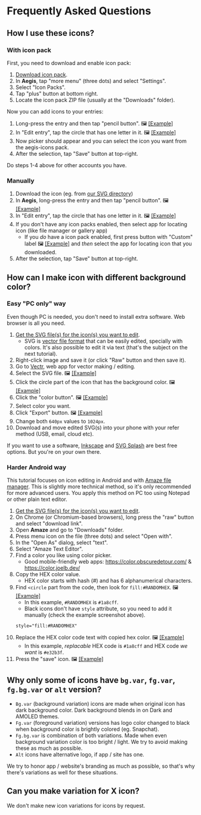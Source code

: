 # Frequently Asked Questions

## How I use these icons?

### With icon pack

First, you need to download and enable icon pack:

1. [Download icon pack](https://github.com/aegis-icons/aegis-icons/releases/latest).
2. In **Aegis**, tap "more menu" (three dots) and select "Settings".
3. Select "Icon Packs".
4. Tap "plus" button at bottom right.
5. Locate the icon pack ZIP file (usually at the "Downloads" folder).

Now you can add icons to your entries:

1. Long-press the entry and then tap "pencil button". 🖼 [[Example]](https://user-images.githubusercontent.com/3540275/120072239-7f1cf480-c09b-11eb-9aef-d7f8fd0f7825.png)
2. In "Edit entry", tap the circle that has one letter in it. 🖼 [[Example]](https://user-images.githubusercontent.com/3540275/120072428-8f819f00-c09c-11eb-88c5-06fc400a6ba8.png)
3. Now picker should appear and you can select the icon you want from the aegis-icons pack.
4. After the selection, tap "Save" button at top-right.

Do steps 1-4 above for other accounts you have.

### Manually

1. Download the icon (eg. from [our SVG directory](https://github.com/aegis-icons/aegis-icons/tree/master/SVG))
2. In **Aegis**, long-press the entry and then tap "pencil button". 🖼 [[Example]](https://user-images.githubusercontent.com/3540275/120072239-7f1cf480-c09b-11eb-9aef-d7f8fd0f7825.png)
3. In "Edit entry", tap the circle that has one letter in it. 🖼 [[Example]](https://user-images.githubusercontent.com/3540275/120072428-8f819f00-c09c-11eb-88c5-06fc400a6ba8.png)
4. If you don't have any icon packs enabled, then select app for locating icon (like file manager or gallery app)
   - If you *do* have a icon pack enabled, first press button with "Custom" label 🖼 [[Example]](https://user-images.githubusercontent.com/3540275/120072964-f86a1680-c09e-11eb-990e-a12539ac6bee.png) and *then* select the app for locating icon that you downloaded.
5. After the selection, tap "Save" button at top-right.

## How can I make icon with different background color?

### Easy "PC only" way

Even though PC is needed, you don't need to install extra software. Web browser is all you need.

1. [Get the SVG file(s) for the icon(s) you want to edit](/SVG).
   - SVG is [vector file format](https://simple.wikipedia.org/wiki/Vector_graphics) that can  be easily edited, specially with colors. It's also possible to edit it via text (that's the subject on the next tutorial).
2. Right-click image and save it (or click "Raw" button and then save it).
3. Go to [Vectr](https://vectr.com/new), web app for vector making / editing.
4. Select the SVG file. 🖼 [[Example]](https://user-images.githubusercontent.com/3540275/81182238-34bf6600-8fb6-11ea-958c-05d1bf46ce7f.png)
5. Click the circle part of the icon that has the background color. 🖼 [[Example]](https://user-images.githubusercontent.com/3540275/81182240-35f09300-8fb6-11ea-975f-48a84888714e.png)
6. Click the "color button". 🖼 [[Example]](https://user-images.githubusercontent.com/3540275/81182244-36892980-8fb6-11ea-8b8c-8702bda5ec09.png)
7. Select color you want.
8. Click "Export" button. 🖼 [[Example]](https://user-images.githubusercontent.com/3540275/81184942-a947d400-8fb9-11ea-9a62-194430b7f6e4.png)
9. Change both `640px` values to `1024px`.
10. Download and move edited SVG(s) into your phone with your refer method (USB, email, cloud etc).

If you want to use a software, [Inkscape](https://inkscape.org/) and [SVG Splash](https://www.svgsplash.com/) are best free options. But you're on your own there.

### Harder Android way

This tutorial focuses on icon editing in Android and with [Amaze file manager](https://github.com/TeamAmaze/AmazeFileManager/blob/master/README.md). This is slightly more technical method, so it's only recommended for more advanced users. You apply this method on PC too using Notepad or other plain text editor.

1. [Get the SVG file(s) for the icon(s) you want to edit](/SVG).
2. On Chrome (or Chromium-based browsers), long press the "raw" button and select "download link".
3. Open **Amaze** and go to "Downloads" folder.
4. Press menu icon on the file (three dots) and select "Open with".
5. In the "Open As" dialog, select "text".
6. Select "Amaze Text Editor".
7. Find a color you like using color picker.
   - Good mobile-friendly web apps: https://color.obscuredetour.com/ & https://color.joelb.dev/
8. Copy the HEX color value.
   - HEX color starts with hash (#) and has 6 alphanumerical characters.
9. Find `<circle` part from the code, then look for `fill:#RANDOMHEX`. 🖼 [[Example]](https://user-images.githubusercontent.com/3540275/115146777-ac1fc580-a060-11eb-9e85-d010ca23da52.png)
   - In this example, `#RANDOMHEX` is `#1a8cff`.
   - Black icons don't have `style` attribute, so you need to add it manually (check the example screenshot above).
   ```
   style="fill:#RANDOMHEX"
   ```
9. Replace the HEX color code text with copied hex color. 🖼 [[Example]](https://user-images.githubusercontent.com/3540275/115147154-564c1d00-a062-11eb-8972-2729903a5530.png)
   - In this example, *replacable* HEX code is `#1a8cff` and HEX code *we want* is `#e32b3f`.
10. Press the "save" icon. 🖼 [[Example]](https://user-images.githubusercontent.com/3540275/115147156-56e4b380-a062-11eb-9f2b-aebb6e9fc839.png)

## Why only some of icons have `bg.var`, `fg.var`, `fg.bg.var` or `alt` version?

- `Bg.var` (background variation) icons are made when original icon has dark background color. Dark background blends in on Dark and AMOLED themes. 
- `Fg.var` (foreground variation) versions has logo color changed to black when background color is brightly colored (eg. Snapchat).
- `Fg.bg.var` is combination of both variations. Made when even background variation color is too bright / light. We try to avoid making these as much as possible.
- `Alt` icons have alternative logo, if app / site has one.

We try to honor app / website's branding as much as possible, so that's why there's variations as well for these situations.

## Can you make variation for X icon?

We don't make new icon variations for icons by request.